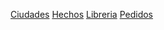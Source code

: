 [Ciudades](Contenido/ciudades.xml)
[Hechos](Contenido/hechos.xml)
[Libreria](Contenido/Libreria.xml)
[Pedidos](Contenido/pedidos.xmll)